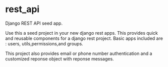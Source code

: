 # rest_api
Django REST API seed app.

Use this a seed project in your new django rest apps. This provides quick and reusable components for a django rest project.
Basic apps included are : users, utils,permissions,and groups.

This project also provides email or phone number authentication and a customized reponse object with reponse messages.

